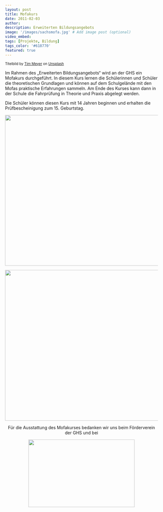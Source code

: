 ```yaml
---
layout: post
title: Mofakurs
date: 2011-02-03
author: 
description: Erweiterten Bildungsangebots
image: '/images/sachsmofa.jpg' # Add image post (optional)
video_embed:
tags: [Projekte, Bildung]
tags_color: '#618770'
featured: true
---
```

<small>Titelbild by <a href="https://unsplash.com/@timmeyer?utm_content=creditCopyText&utm_medium=referral&utm_source=unsplash">Tim Meyer</a> on <a href="https://unsplash.com/photos/white-bicycle-on-ground-htQuk-rCwpw?utm_content=creditCopyText&utm_medium=referral&utm_source=unsplash">Unsplash</a></small>
  
Im Rahmen des „Erweiterten Bildungsangebots“ wird an der GHS ein Mofakurs durchgeführt. In diesem Kurs lernen die Schülerinnen und Schüler die theoretischen Grundlagen und können auf dem Schulgelände mit den Mofas praktische Erfahrungen sammeln. Am Ende des Kurses kann dann in der Schule die Fahrprüfung in Theorie und Praxis abgelegt werden.<br>

Die Schüler können diesen Kurs mit 14 Jahren beginnen und erhalten die Prüfbescheinigung zum 15. Geburtstag.<br>

<img src="{{site.baseurl}}/images/Mofakurs_files/Mofa_Kurs_1.jpeg" width="660" height="495"><br>

<img src="{{site.baseurl}}/images/Mofakurs_files/Mofa_Kurs_2.JPEG" width="660" height="495"><br>

<p align="center">
Für die Ausstattung des Mofakurses bedanken wir uns beim Förderverein der GHS und bei
</p>

<div style="text-align: center">
<img src="{{site.baseurl}}/images/Mofakurs_files/Logo_Rollershop_2.JPEG" width="350" height="222">
</div>
